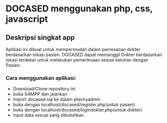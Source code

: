 # DOCASED menggunakan php, css, javascript

## Deskripsi singkat app
Aplikasi ini dibuat untuk mempermudah dalam pemesanan dokter berdasarkan lokasi pasien. DOCASED dapat memanggil Dokter berdasarkan lokasi terdekat untuk melakukan pemeriksaan sesuai keluhan dengan Pasien.

### Cara menggunakan aplikasi:
- Download/Clone repository ini
- buka XAMPP dan jalankan
- import docased.sql ke dalam phpmyadmin
- buka dengan localhost/docased/register.php(untuk pasien)
- buka dengan localhost/docased/logindokter.php(untuk dokter)
- input data sesuai yang dibutuhkan
